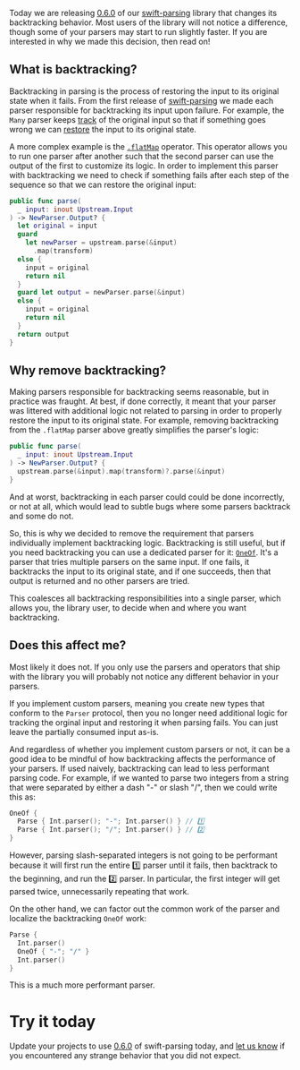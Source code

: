 Today we are releasing [0.6.0][0_6_0] of our
[swift-parsing](https://github.com/pointfreeco/swift-parsing) library that changes its backtracking
behavior. Most users of the library will not notice a difference, though some of your parsers may
start to run slightly faster. If you are interested in why we made this decision, then read on!

## What is backtracking?

Backtracking in parsing is the process of restoring the input to its original state when it fails.
From the first release of [swift-parsing](https://github.com/pointfreeco/swift-parsing) we made each
parser responsible for backtracking its input upon failure. For example, the `Many` parser keeps
[track][many-capture] of the original input so that if something goes wrong we can
[restore][many-restore] the input to its original state.

A more complex example is the [`.flatMap`][flatmap-source-file] operator. This operator allows you
to run one parser after another such that the second parser can use the output of the first to
customize its logic. In order to implement this parser with backtracking we need to check if
something fails after each step of the sequence so that we can restore the original input:

```swift
public func parse(
  _ input: inout Upstream.Input
) -> NewParser.Output? {
  let original = input
  guard
    let newParser = upstream.parse(&input)
      .map(transform)
  else {
    input = original
    return nil
  }
  guard let output = newParser.parse(&input)
  else {
    input = original
    return nil
  }
  return output
}
```

## Why remove backtracking?

Making parsers responsible for backtracking seems reasonable, but in practice was fraught. At best,
if done correctly, it meant that your parser was littered with additional logic not related to
parsing in order to properly restore the input to its original state. For example, removing
backtracking from the `.flatMap` parser above greatly simplifies the parser's logic:

```swift
public func parse(
  _ input: inout Upstream.Input
) -> NewParser.Output? {
  upstream.parse(&input).map(transform)?.parse(&input)
}
```

And at worst, backtracking in each parser could could be done incorrectly, or not at all, which
would lead to subtle bugs where some parsers backtrack and some do not.

So, this is why we decided to remove the requirement that parsers individually implement
backtracking logic. Backtracking is still useful, but if you need backtracking you can use a
dedicated parser for it: [`OneOf`][oneof-source-file]. It's a parser that tries multiple parsers on
the same input. If one fails, it backtracks the input to its original state, and if one succeeds,
then that output is returned and no other parsers are tried.

This coalesces all backtracking responsibilities into a single parser, which allows you, the library
user, to decide when and where you want backtracking.

## Does this affect me?

Most likely it does not. If you only use the parsers and operators that ship with the library you
will probably not notice any different behavior in your parsers.

If you implement custom parsers, meaning you create new types that conform to the `Parser` protocol,
then you no longer need additional logic for tracking the orginal input and restoring it when
parsing fails. You can just leave the partially consumed input as-is.

And regardless of whether you implement custom parsers or not, it can be a good idea to be mindful
of how backtracking affects the performance of your parsers. If used naively, backtracking can lead
to less performant parsing code. For example, if we wanted to parse two integers from a string that
were separated by either a dash "-" or slash "/", then we could write this as:

```swift
OneOf {
  Parse { Int.parser(); "-"; Int.parser() } // 1️⃣
  Parse { Int.parser(); "/"; Int.parser() } // 2️⃣
}
```

However, parsing slash-separated integers is not going to be performant because it will first run
the entire 1️⃣ parser until it fails, then backtrack to the beginning, and run the 2️⃣ parser. In
particular, the first integer will get parsed twice, unnecessarily repeating that work.

On the other hand, we can factor out the common work of the parser and localize the backtracking
`OneOf` work:

```swift
Parse {
  Int.parser()
  OneOf { "-"; "/" }
  Int.parser()
}
```

This is a much more performant parser.

# Try it today

Update your projects to use [0.6.0][0_6_0] of swift-parsing today, and
[let us know][swift-parsing-discussions] if you encountered any strange behavior that you did not
expect.

[0_6_0]: https://github.com/pointfreeco/swift-parsing/releases/tag/0.6.0
[many-capture]: https://github.com/pointfreeco/swift-parsing/blob/56215fb35c87da4f7b7aff1820d8ef5732465eb4/Sources/Parsing/Parsers/Many.swift#L79
[many-restore]: https://github.com/pointfreeco/swift-parsing/blob/56215fb35c87da4f7b7aff1820d8ef5732465eb4/Sources/Parsing/Parsers/Many.swift#L121-L124
[flatmap-source-file]: https://github.com/pointfreeco/swift-parsing/blob/main/Sources/Parsing/Parsers/FlatMap.swift
[oneof-source-file]: https://github.com/pointfreeco/swift-parsing/blob/main/Sources/Parsing/Parsers/OneOf.swift
[swift-parsing-discussions]: https://github.com/pointfreeco/swift-parsing/discussions
